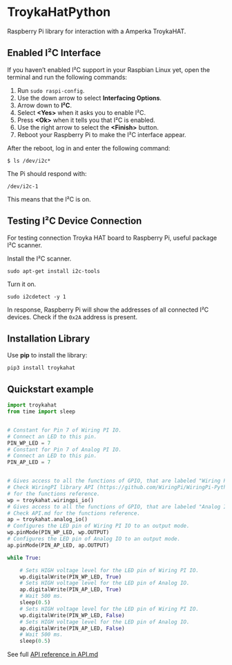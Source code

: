# TroykaHatPython

Raspberry Pi library for interaction with a Amperka TroykaHAT.

## Enabled I²C Interface

If you haven’t enabled I²C support in your Raspbian Linux yet, open the terminal and run the
following commands:

1. Run `sudo raspi-config`.
2. Use the down arrow to select **Interfacing Options**.
3. Arrow down to **I²C**.
4. Select **\<Yes\>** when it asks you to enable I²C.
5. Press **\<Ok\>** when it tells you that I²C is enabled.
6. Use the right arrow to select the **\<Finish\>** button.
7. Reboot your Raspberry Pi to make the I²C interface appear.

After the reboot, log in and enter the following command:

```shell
$ ls /dev/i2c*
```

The Pi should respond with:

```shell
/dev/i2c-1
```

This means that the I²C is on.

## Testing I²C Device Connection

For testing connection Troyka HAT board to Raspberry Pi, useful package I²C scanner.

Install the I²C scanner.

```shell
sudo apt-get install i2c-tools
```

Turn it on.

```shell
sudo i2cdetect -y 1
```

In response, Raspberry Pi will show the addresses of all connected I²C devices. Check if the `0x2A` address is present.

## Installation Library

Use **pip** to install the library:

```shell
pip3 install troykahat
```

## Quickstart example

```python
import troykahat
from time import sleep


# Constant for Pin 7 of Wiring PI IO.
# Connect an LED to this pin.
PIN_WP_LED = 7
# Constant for Pin 7 of Analog PI IO.
# Connect an LED to this pin.
PIN_AP_LED = 7


# Gives access to all the functions of GPIO, that are labeled "Wiring PI IO" on the HAT.
# Check WiringPI library API (https://github.com/WiringPi/WiringPi-Python)
# for the functions reference.
wp = troykahat.wiringpi_io()
# Gives access to all the functions of GPIO, that are labeled "Analog IO" on the HAT.
# Check API.md for the functions reference.
ap = troykahat.analog_io()
# Configures the LED pin of Wiring PI IO to an output mode.
wp.pinMode(PIN_WP_LED, wp.OUTPUT)
# Configures the LED pin of Analog IO to an output mode.
ap.pinMode(PIN_AP_LED, ap.OUTPUT)

while True:

    # Sets HIGH voltage level for the LED pin of Wiring PI IO.
    wp.digitalWrite(PIN_WP_LED, True)
    # Sets HIGH voltage level for the LED pin of Analog IO.
    ap.digitalWrite(PIN_AP_LED, True)
    # Wait 500 ms.
    sleep(0.5)
    # Sets HIGH voltage level for the LED pin of Wiring PI IO.
    wp.digitalWrite(PIN_WP_LED, False)
    # Sets HIGH voltage level for the LED pin of Analog IO.
    ap.digitalWrite(PIN_AP_LED, False)
    # Wait 500 ms.
    sleep(0.5)
```

See full [API reference in API.md](https://github.com/amperka/TroykaHatPython/blob/main/API_en.md)
